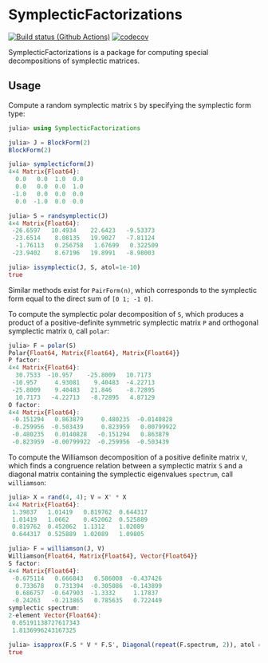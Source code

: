# SymplecticFactorizations

[![Build status (Github Actions)](https://github.com/apkille/SymplecticFactorizations.jl/workflows/CI/badge.svg)](https://github.com/apkille/SymplecticFactorizations.jl/actions)
[![codecov](https://codecov.io/github/apkille/SymplecticFactorizations.jl/graph/badge.svg?token=JWMOD4FY6P)](https://codecov.io/github/apkille/SymplecticFactorizations.jl)

SymplecticFactorizations is a package for computing special decompositions
of symplectic matrices. 

## Usage

Compute a random symplectic matrix `S` by specifying the symplectic form type:

```julia
julia> using SymplecticFactorizations

julia> J = BlockForm(2)
BlockForm(2)

julia> symplecticform(J)
4×4 Matrix{Float64}:
  0.0   0.0  1.0  0.0
  0.0   0.0  0.0  1.0
 -1.0   0.0  0.0  0.0
  0.0  -1.0  0.0  0.0

julia> S = randsymplectic(J)
4×4 Matrix{Float64}:
 -26.6597   10.4934    22.6423   -9.53373
 -23.6514    8.08135   19.9027   -7.81124
  -1.76113   0.256758   1.67699   0.322509
 -23.9402    8.67196   19.8991   -8.98003

julia> issymplectic(J, S, atol=1e-10)
true
```
Similar methods exist for `PairForm(n)`, which corresponds to the symplectic form equal to the direct
sum of `[0 1; -1 0]`.

To compute the symplectic polar decomposition of `S`, which produces a product of a positive-definite symmetric symplectic matrix `P` and orthogonal symplectic matrix `O`, call `polar`:

```julia
julia> F = polar(S)
Polar{Float64, Matrix{Float64}, Matrix{Float64}}
P factor:
4×4 Matrix{Float64}:
  30.7533  -10.957    -25.8009   10.7173
 -10.957     4.93081    9.40483  -4.22713
 -25.8009    9.40483   21.846    -8.72895
  10.7173   -4.22713   -8.72895   4.87129
O factor:
4×4 Matrix{Float64}:
 -0.151294   0.863879     0.480235  -0.0140828
 -0.259956  -0.503439     0.823959   0.00799922
 -0.480235   0.0140828   -0.151294   0.863879
 -0.823959  -0.00799922  -0.259956  -0.503439
```

To compute the Williamson decomposition of a positive definite matrix `V`, which finds a congruence relation between a symplectic matrix `S` and a diagonal matrix containing the symplectic eigenvalues `spectrum`, call `williamson`:

```julia
julia> X = rand(4, 4); V = X' * X
4×4 Matrix{Float64}:
 1.39837   1.01419   0.819762  0.644317
 1.01419   1.0662    0.452062  0.525889
 0.819762  0.452062  1.1312    1.02089
 0.644317  0.525889  1.02089   1.09805

julia> F = williamson(J, V)
Williamson{Float64, Matrix{Float64}, Vector{Float64}}
S factor:
4×4 Matrix{Float64}:
 -0.675114   0.666843   0.586008  -0.437426
  0.733678   0.731394  -0.305086  -0.143899
  0.686757  -0.647903  -1.3332     1.17837
 -0.24263   -0.213865   0.785635   0.722449
symplectic spectrum:
2-element Vector{Float64}:
 0.05191138727617343
 1.8136996243167325

julia> isapprox(F.S * V * F.S', Diagonal(repeat(F.spectrum, 2)), atol = 1e-10)
true
```